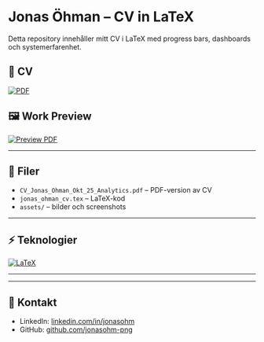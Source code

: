# Jonas Öhman – CV in LaTeX

Detta repository innehåller mitt CV i LaTeX med progress bars, dashboards och systemerfarenhet.
## 📄 CV
[![PDF](https://img.shields.io/badge/PDF-Download-green)](https://raw.githubusercontent.com/jonasohm-png/cv/main/cv-jonas/CVJONAS20251003.pdf)

## 🖼️ Work Preview
[![Preview PDF](https://img.shields.io/badge/Preview-PDF-blue)](cv-jonas/pbi.pdf)

---

## 📄 Filer
- `CV_Jonas_Ohman_Okt_25_Analytics.pdf` – PDF-version av CV  
- `jonas_ohman_cv.tex` – LaTeX-kod  
- `assets/` – bilder och screenshots

---

## ⚡ Teknologier
[![LaTeX](https://img.shields.io/badge/LaTeX-TikZ-blue)](https://www.latex-project.org/)  



---




---

## 🔗 Kontakt
- LinkedIn: [linkedin.com/in/jonasohm](https://linkedin.com/in/jonasohm)  
- GitHub: [github.com/jonasohm-png](https://github.com/jonasohm-png)
